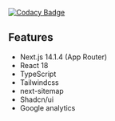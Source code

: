 [![Codacy Badge](https://app.codacy.com/project/badge/Grade/292fbeb23ebf49848a4ac843b590fd54)](https://app.codacy.com/gh/Levix0501/next-woo/dashboard?utm_source=gh&utm_medium=referral&utm_content=&utm_campaign=Badge_grade)
## Features
- Next.js 14.1.4 (App Router)
- React 18
- TypeScript
- Tailwindcss
- next-sitemap
- Shadcn/ui
- Google analytics
